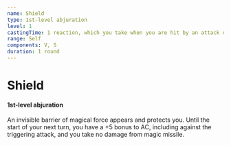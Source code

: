 ```yaml
---
name: Shield
type: 1st-level abjuration
level: 1
castingTime: 1 reaction, which you take when you are hit by an attack or targeted by the <strong><em>magic missile</em></strong> spell
range: Self
components: V, S
duration: 1 round
---
```


# Shield

#### 1st-level abjuration

An invisible barrier of magical force appears and protects you. Until the start of your next turn, you have a +5 bonus to AC, including against the triggering attack, and you take no damage from magic missile.
